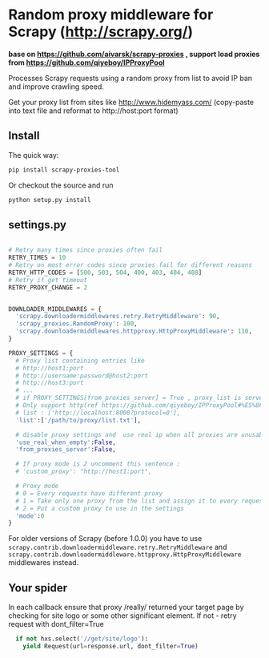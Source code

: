 Random proxy middleware for Scrapy (http://scrapy.org/)
=======================================================

**base on https://github.com/aivarsk/scrapy-proxies , support  load proxies from https://github.com/qiyeboy/IPProxyPool**

Processes Scrapy requests using a random proxy from list to avoid IP ban and
improve crawling speed.

Get your proxy list from sites like http://www.hidemyass.com/ (copy-paste into text file
and reformat to http://host:port format)

Install
--------

The quick way:

```bash
pip install scrapy-proxies-tool
```

Or checkout the source and run

```bash
python setup.py install
```

settings.py
-----------

```python

# Retry many times since proxies often fail
RETRY_TIMES = 10
# Retry on most error codes since proxies fail for different reasons
RETRY_HTTP_CODES = [500, 503, 504, 400, 403, 404, 408]
# Retry if get timeout
RETRY_PROXY_CHANGE = 2


DOWNLOADER_MIDDLEWARES = {
  'scrapy.downloadermiddlewares.retry.RetryMiddleware': 90,
  'scrapy_proxies.RandomProxy': 100,
  'scrapy.downloadermiddlewares.httpproxy.HttpProxyMiddleware': 110,
}

PROXY_SETTINGS = {
  # Proxy list containing entries like
  # http://host1:port
  # http://username:password@host2:port
  # http://host3:port
  # ...
  # if PROXY_SETTINGS[from_proxies_server] = True , proxy_list is server address (ref https://github.com/qiyeboy/IPProxyPool and https://github.com/awolfly9/IPProxyTool )
  # Only support http(ref https://github.com/qiyeboy/IPProxyPool#%E5%8F%82%E6%95%B0)
  # list : ['http://localhost:8000?protocol=0'],
  'list':['/path/to/proxy/list.txt'],

  # disable proxy settings and  use real ip when all proxies are unusable
  'use_real_when_empty':False,
  'from_proxies_server':False,

  # If proxy mode is 2 uncomment this sentence :
  # 'custom_proxy': "http://host1:port",

  # Proxy mode
  # 0 = Every requests have different proxy
  # 1 = Take only one proxy from the list and assign it to every requests
  # 2 = Put a custom proxy to use in the settings
  'mode':0
}
```

For older versions of Scrapy (before 1.0.0) you have to use
`scrapy.contrib.downloadermiddleware.retry.RetryMiddleware` and
`scrapy.contrib.downloadermiddleware.httpproxy.HttpProxyMiddleware`
middlewares instead.


Your spider
-----------

In each callback ensure that proxy /really/ returned your target page by
checking for site logo or some other significant element.
If not - retry request with dont_filter=True

```python
  if not hxs.select('//get/site/logo'):
    yield Request(url=response.url, dont_filter=True)
```
